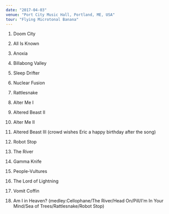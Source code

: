 ```yaml
---
date: "2017-04-03"
venue: "Port City Music Hall, Portland, ME, USA"
tour: "Flying Microtonal Banana"
---
```



 1. Doom City

 2. All Is Known

 3. Anoxia

 4. Billabong Valley

 5. Sleep Drifter

 6. Nuclear Fusion

 7. Rattlesnake

 8. Alter Me I

 9. Altered Beast II

10. Alter Me II

11. Altered Beast III
    (crowd wishes Eric a happy birthday after the song)

12. Robot Stop

13. The River

14. Gamma Knife

15. People-Vultures

16. The Lord of Lightning

17. Vomit Coffin

18. Am I in Heaven?
    (medley:Cellophane/The River/Head On/Pill/I'm In Your Mind/Sea of
    Trees/Rattlesnake/Robot Stop)


